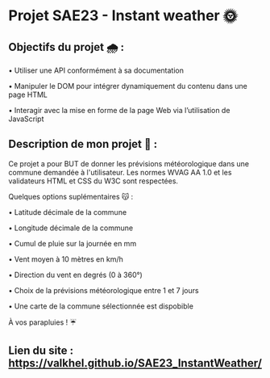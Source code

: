 # Projet SAE23 - Instant weather 🌞

## Objectifs du projet 🌧️ :

• Utiliser une API conformément à sa documentation

• Manipuler le DOM pour intégrer dynamiquement du contenu dans une page HTML

• Interagir avec la mise en forme de la page Web via l’utilisation de JavaScript

## Description de mon projet 🌈 : 

Ce projet a pour BUT de donner les prévisions météorologique dans une commune demandée à l'utilisateur.
Les normes WVAG AA 1.0 et les validateurs HTML et CSS du W3C sont respectées.

Quelques options suplémentaires 😽 :

• Latitude décimale de la commune

• Longitude décimale de la commune

• Cumul de pluie sur la journée en mm

• Vent moyen à 10 mètres en km/h

• Direction du vent en degrés (0 à 360°)

• Choix de la prévisions météorologique entre 1 et 7 jours

• Une carte de la commune sélectionnée est dispobible 

À vos parapluies ! ☔

## Lien du site : https://valkhel.github.io/SAE23_InstantWeather/
